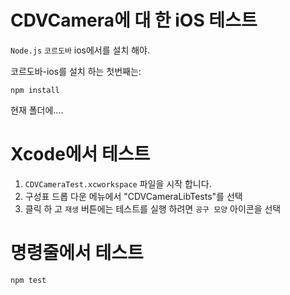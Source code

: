 <!---
 license: Licensed to the Apache Software Foundation (ASF) under one
         or more contributor license agreements.  See the NOTICE file
         distributed with this work for additional information
         regarding copyright ownership.  The ASF licenses this file
         to you under the Apache License, Version 2.0 (the
         "License"); you may not use this file except in compliance
         with the License.  You may obtain a copy of the License at

           http://www.apache.org/licenses/LICENSE-2.0

         Unless required by applicable law or agreed to in writing,
         software distributed under the License is distributed on an
         "AS IS" BASIS, WITHOUT WARRANTIES OR CONDITIONS OF ANY
         KIND, either express or implied.  See the License for the
         specific language governing permissions and limitations
         under the License.
-->

# CDVCamera에 대 한 iOS 테스트

`Node.js` `코르도바` ios에서를 설치 해야.

코르도바-ios를 설치 하는 첫번째는:

    npm install


현재 폴더에....

# Xcode에서 테스트

  1. `CDVCameraTest.xcworkspace` 파일을 시작 합니다.
  2. 구성표 드롭 다운 메뉴에서 "CDVCameraLibTests"를 선택
  3. 클릭 하 고 `재생` 버튼에는 테스트를 실행 하려면 `공구 모양` 아이콘을 선택

# 명령줄에서 테스트

    npm test
